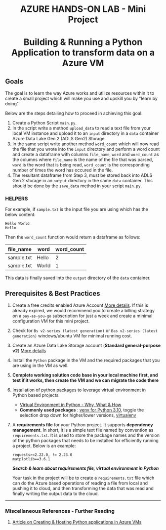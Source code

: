 <h1 align="center">AZURE HANDS-ON LAB - Mini Project</h1>
<h1 align="center">Building & Running a Python Application to transform data on a Azure VM</h1>

## Goals

The goal is to learn the way Azure works and utilize resources within it to create a small project which will make you use and upskill you by "learn by doing"

Below are the steps detailing how to proceed in achieving this goal.

1. Create a Python Script `main.py`.
2. In the script write a method `upload_data` to read a text file from your local VM instance and upload it to an `input` directory in a `data` container Azure Data Lake Gen 2 (ADLS Gen2) Storage.
3. In the same script write another method `word_count` which will now read the file that you wrote into the `input` directory and perform a word count and create a dataframe with columns `file_name`, `word` and `word_count` as the columns where `file_name` is the name of the file that was parsed, `word` is the word that is being read, `word_count` is the corresponding number of times the word has occured in the file.
4. The resultant dataframe from Step 3, must be stored back into ADLS Gen 2 storage in an `output` directory in the same `data` container. This should be done by the `save_data` method in your script `main.py`.

### HELPERS

For example, if `sample.txt` is the input file you are using which has the below content:

```text
Hello World
Hello
```

Then the `word_count` function would return a dataframe as follows:

| file_name  | word  | word_count |
|------------|-------|------------|
| sample.txt | Hello | 2          |
| sample.txt | World | 1          |

This data is finally saved into the `output` directory of the `data` container.

## Prerequisites & Best Practices

1. Create a free credits enabled Azure Account [More details](https://azure.microsoft.com/en-gb/free). If this is already expired, we would recommend you to create a billing strategy on a `pay-as-you-go` subscription for just a week and create a minimal configuration VM for this mini project.
2. Check for `Bs v2-series (latest generation)` or `Bas v2-series (latest generation)` windows/ubuntu VM for minimal running cost.
3. Create an Azure Data Lake Storage account (**Standard general-purpose v2**) [More details](https://learn.microsoft.com/en-us/azure/storage/common/storage-account-create?tabs=azure-portal#create-a-storage-account-1)
4. Install the `Python` package in the VM and the required packages that you are using in the VM as well.
5. **Complete working solution code base in your local machine first, and test if it works, then create the VM and we can migrate the code there**
6. Installation of python packages to leverage virtual environment in Python based projects.
   
   - [Virtual Environment in Python - Why, What & How](https://realpython.com/python-virtual-environments-a-primer/) <br/>
   - **Commonly used packages** : [venv for Python 3.10](https://docs.python.org/3.10/library/venv.html), toggle the selection drop down for higher/lower versions, [virtualenv](https://virtualenv.pypa.io/en/latest/installation.html)

7. A **requirements file** for your Python project. It supports **dependency management**. In short, it is a simple text file named by convention as `requirements.txt`. It is used to store the package names and the version of the python packages that needs to be installed for efficiently running a project. Below is an example:

   ```text
   requests>=2.22.0, != 2.23.0
   matplotlib==3.6.1
   ```

   **_Search & learn about requirements file, virtual environment in Python_**

   Your task in the project will be to create a `requirements.txt` file which can do the Azure based operations of reading a file from local and pushing it to cloud, and then transforming the data that was read and finally writing the output data to the cloud.


---

### Miscellaneous References - Further Reading

1. [Article on Creating & Hosting Python applications in Azure VMs](https://medium.com/codex/how-to-quickly-deploy-python-apps-to-azure-vms-ba350c06a2ce)
